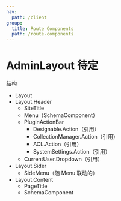 ```yaml
---
nav:
  path: /client
group:
  title: Route Components
  path: /route-components
---
```


# AdminLayout <Badge>待定</Badge>

结构

- Layout
- Layout.Header
  - SiteTitle
  - Menu（SchemaComponent）
  - PluginActionBar
    - Designable.Action（引用）
    - CollectionManager.Action（引用）
    - ACL.Action（引用）
    - SystemSettings.Action（引用）
  - CurrentUser.Dropdown（引用）
- Layout.Sider
  - SideMenu（随 Menu 联动的）
- Layout.Content
  - PageTitle
  - SchemaComponent
